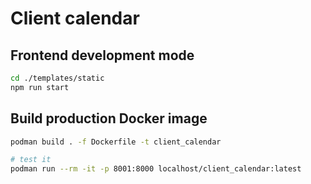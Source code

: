 # Client calendar

## Frontend development mode
```bash
cd ./templates/static
npm run start
```

## Build production Docker image
```bash
podman build . -f Dockerfile -t client_calendar

# test it
podman run --rm -it -p 8001:8000 localhost/client_calendar:latest
```
